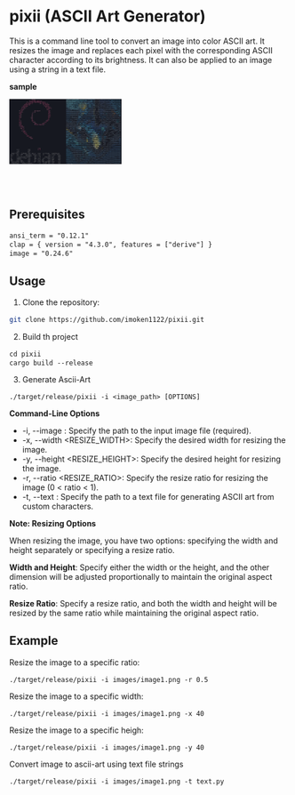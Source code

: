 # pixii (ASCII Art Generator)

This is a command line tool to convert an image into color ASCII art.
It resizes the image and replaces each pixel with the corresponding ASCII character according to its brightness.
It can also be applied to an image using a string in a text file.

__sample__
<div style="display: flex;">
  <img src="samples/sample_outputs/sample1.png" alt="Image 1" style="max-width: 20%;"/>
  <img src="samples/sample_outputs/sample2.png" alt="Image 2" style="max-width: 20%;" />
</div>

<br><br>

## Prerequisites
```
ansi_term = "0.12.1"
clap = { version = "4.3.0", features = ["derive"] }
image = "0.24.6"
```

## Usage


1. Clone the repository:

```bash
git clone https://github.com/imoken1122/pixii.git
```

2. Build th project

```
cd pixii
cargo build --release
```

3. Generate Ascii-Art


```
./target/release/pixii -i <image_path> [OPTIONS]
```

__Command-Line Options__

- -i, --image <PATH>: Specify the path to the input image file (required).
- -x, --width <RESIZE_WIDTH>: Specify the desired width for resizing the image.
- -y, --height <RESIZE_HEIGHT>: Specify the desired height for resizing the image.
- -r, --ratio <RESIZE_RATIO>: Specify the resize ratio for resizing the image (0 < ratio < 1).
- -t, --text <PATH>: Specify the path to a text file for generating ASCII art from custom characters.


__Note: Resizing Options__

When resizing the image, you have two options: specifying the width and height separately or specifying a resize ratio.

__Width and Height__: Specify either the width or the height, and the other dimension will be adjusted proportionally to maintain the original aspect ratio.

__Resize Ratio__: Specify a resize ratio, and both the width and height will be resized by the same ratio while maintaining the original aspect ratio.


## Example


Resize the image to a specific ratio:
```
./target/release/pixii -i images/image1.png -r 0.5
```

Resize the image to a specific width:

```
./target/release/pixii -i images/image1.png -x 40
```

Resize the image to a specific heigh:

```
./target/release/pixii -i images/image1.png -y 40
```

Convert image to ascii-art using text file strings

```
./target/release/pixii -i images/image1.png -t text.py
```